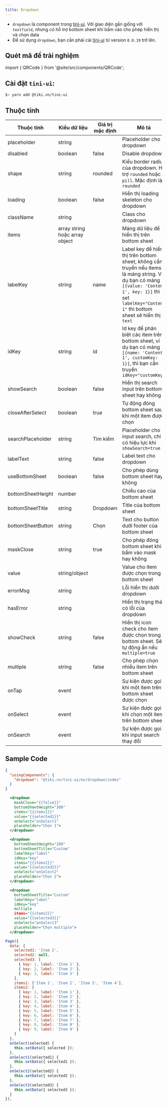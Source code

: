```yaml
---
title: Dropdown
---
```


- `dropdown` là component trong [tini-ui](https://www.npmjs.com/package/@tiki.vn/tini-ui). Với giao diện gần giống với `textfield`, nhưng có hỗ trợ bottom sheet khi bấm vào cho phép hiển thị và chọn data
- Để sử dụng `dropdown`, bạn cần phải cài [tini-ui](https://www.npmjs.com/package/@tiki.vn/tini-ui) từ version `0.0.19` trở lên.

## Quét mã để trải nghiệm

import { QRCode } from '@site/src/components/QRCode';

<QRCode page="pages/component/advance/form/dropdown/index" />



## Cài đặt `tini-ui`:

```bash
$> yarn add @tiki.vn/tini-ui
```

## Thuộc tính 

| Thuộc tính           | Kiểu dữ liệu                            | Giá trị mặc định | Mô tả                                                                                                                                                                                               |
| ----------------- | ------------------------------ | ------------- | --------------------------------------------------------------------------------------------------------------------------------------------------------------------------------------------------------- |
| placeholder       | string                         |               | Placeholder cho dropdown                                                                                                                                                                                  |
| disabled          | boolean                        | false         | Disable dropdown                                                                                                                                                                                          |
| shape             | string                         | rounded       | Kiểu border radius của dropdown. Hỗ trợ `rounded` hoặc `pill`. Mặc định là `rounded`                                                                                                                      |
| loading           | boolean                        | false         | Hiển thị loading skeleton cho dropdown                                                                                                                                                                    |
| className         | string                         |               | Class cho dropdown                                                                                                                                                                                        |
| items             | array string hoặc array object |               | Mảng dữ liệu để hiển thị trên bottom sheet                                                                                                                                                                |
| labelKey          | string                         | name          | Label key để hiển thị trên bottom sheet, không cần truyền nếu items là mảng string. Ví dụ bạn có mảng `[{value: 'Content 1', key: 1}]` thì set `labelKey="Content 1"` thì bottom sheet sẽ hiển thị `text` |
| idKey             | string                         | id            | Id key để phân biệt các item trên bottom sheet, ví dụ bạn có mảng `[{name: 'Content 1', customKey: 1}]`, thì bạn cần truyền `idKey="customKey"`                                                           |
| showSearch        | boolean                        | false         | Hiển thị search input trên bottom sheet hay không                                                                                                                                                         |
| closeAfterSelect  | boolean                        | true          | Tự động đóng bottom sheet sau khi một item được chọn                                                                                                                                                      |
| searchPlaceholder | string                         | Tìm kiếm      | Placeholder cho input search, chỉ có hiệu lực khi `showSearch=true`                                                                                                                                       |
| labelText         | string                         | false         | Label text cho dropdown                                                                                                                                                                                   |
| useBottomSheet    | boolean                        | false         | Cho phép dùng bottom sheet hay không                                                                                                                                                                      |
| bottomSheetHeight | number                         |               | Chiều cao của bottom sheet                                                                                                                                                                                |
| bottomSheetTitle  | string                         | Dropdown      | Title của bottom sheet                                                                                                                                                                                    |
| bottomSheetButton | string                         | Chọn          | Text cho button dưới footer của bottom sheet                                                                                                                                                              |
| maskClose         | string                         | true          | Cho phép đóng bottom sheet khi bấm vào mask hay không                                                                                                                                                     |
| value             | string/object                  |               | Value cho item được chọn trong bottom sheet                                                                                                                                                               |
| errorMsg          | string                         |               | Lỗi hiển thị dưới dropdown                                                                                                                                                                                |
| hasError          | string                         |               | Hiển thị trạng thái có lỗi của dropdown                                                                                                                                                                   |
| showCheck         | string                         | false         | Hiển thị icon check cho item được chọn trong bottom sheet. Sẽ tự động ẩn nếu `multiple=true`                                                                                                              |
| multiple          | string                         | false         | Cho phép chọn nhiều item trên bottom sheet                                                                                                                                                                |
| onTap             | event                          |               | Sự kiện được gọi khi một item trên bottom sheet được chọn                                                                                                                                                 |
| onSelect          | event                          |               | Sự kiện được gọi khi chọn một item trên bottom sheet                                                                                                                                                      |
| onSearch          | event                          |               | Sự kiện được gọi khi input search thay đổi                                                                                                                                                                |



## Sample Code

```json title=index.json
{
  "usingComponents": {
    "dropdown": "@tiki.vn/tini-ui/es/dropdown/index"
  }
}
```

```xml title=index.txml
  <dropdown
    maskClose="{{false}}"
    bottomSheetHeight="300"
    items="{{items1}}"
    value="{{selected1}}"
    onSelect="onSelect1"
    placeholder="Chọn 1">
  </dropdown>

  <dropdown
    bottomSheetHeight="200"
    bottomSheetTitle="Custom"
    labelKey="label"
    idKey="key"
    items="{{items2}}"
    value="{{selected2}}"
    onSelect="onSelect2"
    placeholder="Chọn 2">
  </dropdown>

  <dropdown
    bottomSheetTitle="Custom"
    labelKey="label"
    idKey="key"
    multiple
    items="{{items2}}"
    value="{{selected3}}"
    onSelect="onSelect3"
    placeholder="Chọn multiple">
  </dropdown>
```

```js title=index.js
Page({
  data: {
    selected1: 'Item 2',
    selected2: null,
    selected3: [
      { key: 1, label: 'Item 1' },
      { key: 2, label: 'Item 2' },
      { key: 3, label: 'Item 3' }
    ],
    items1: ['Item 1', 'Item 2', 'Item 3', 'Item 4'],
    items2: [
      { key: 1, label: 'Item 1' },
      { key: 2, label: 'Item 2' },
      { key: 3, label: 'Item 3' },
      { key: 4, label: 'Item 4' },
      { key: 5, label: 'Item 5' },
      { key: 6, label: 'Item 6' },
      { key: 7, label: 'Item 7' },
      { key: 8, label: 'Item 8' },
      { key: 9, label: 'Item 9' }
    ]
  },
  onSelect(selected) {
    this.setData({ selected });
  },
  onSelect1(selected1) {
    this.setData({ selected1 });
  },
  onSelect2(selected2) {
    this.setData({ selected2 });
  },
  onSelect3(selected3) {
    this.setData({ selected3 });
  }
});
```

